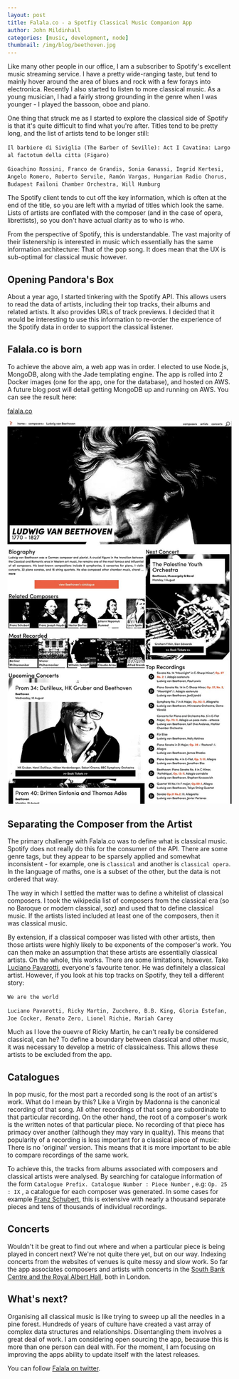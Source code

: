 ```yaml
---
layout: post
title: Falala.co - a Spotfiy Classical Music Companion App
author: John Mildinhall
categories: [music, development, node]
thumbnail: /img/blog/beethoven.jpg
--- 
```


Like many other people in our office, I am a subscriber to Spotify's excellent music streaming service. I have a pretty wide-ranging taste, but tend to mainly hover around the area of blues and rock with a few forays into electronica. Recently I also started to listen to more classical music. As a young musician, I had a fairly strong grounding in the genre when I was younger - I played the bassoon, oboe and piano. 

One thing that struck me as I started to explore the classical side of Spotify is that it's quite difficult to find what you're after. Titles tend to be pretty long, and the list of artists tend to be longer still:

`Il barbiere di Siviglia (The Barber of Seville): Act I Cavatina: Largo al factotum della citta (Figaro)`

`Gioachino Rossini, Franco de Grandis, Sonia Ganassi, Ingrid Kertesi, Angelo Romero, Roberto Servile, Ramón Vargas, Hungarian Radio Chorus, Budapest Failoni Chamber Orchestra, Will Humburg`

The Spotify client tends to cut off the key information, which is often at the end of the title, so you are left with a myriad of titles which look the same. Lists of artists are conflated with the composer (and in the case of opera, librettists), so you don't have actual clarity as to who is who. 

From the perspective of Spotify, this is understandable. The vast majority of their listenership is interested in music which essentially has the same information architecture: That of the pop song. It does mean that the UX is sub-optimal for classical music however. 

## Opening Pandora's Box

About a year ago, I started tinkering with the Spotify API. This allows users to read the data of artists, including their top tracks, their albums and related artists. It also provides URLs of track previews. I decided that it would be interesting to use this information to re-order the experience of the Spotify data in order to support the classical listener. 

## Falala.co is born

To achieve the above aim, a web app was in order. I elected to use Node.js, MongoDB, along with the Jade templating engine. The app is rolled into 2 Docker images (one for the app, one for the database), and hosted on AWS. A future blog post will detail getting MongoDB up and running on AWS. You can see the result here:

[falala.co](http://falala.co)

![falala](/img/blog/falala-2.jpg)

## Separating the Composer from the Artist

The primary challenge with Falala.co was to define what is classical music. Spotify does not really do this for the consumer of the API. There are some genre tags, but they appear to be sparsely applied and somewhat inconsistent - for example, one is `classical` and another is `classical opera`. In the language of maths, one is a subset of the other, but the data is not ordered that way. 

The way in which I settled the matter was to define a whitelist of classical composers. I took the wikipedia list of composers from the classical era (so no Baroque or modern classical, soz) and used that to define classical music. If the artists listed included at least one of the composers, then it was classical music. 

By extension, if a classical composer was listed with other artists, then those artists were highly likely to be exponents of the composer's work. You can then make an assumption that these artists are essentially classical artists. On the whole, this works. There are some limitations, however. Take [Luciano Pavarotti](http://falala.co/artists/Luciano%20Pavarotti), everyone's favourite tenor. He was definitely a classical artist. However, if you look at his top tracks on Spotify, they tell a different story:

`We are the world`

`Luciano Pavarotti, Ricky Martin, Zucchero, B.B. King, Gloria Estefan, Joe Cocker, Renato Zero, Lionel Richie, Mariah Carey`

Much as I love the ouevre of Ricky Martin, he can't really be considered classical, can he? To define a boundary between classical and other music, it was necessary to develop a metric of classicalness. This allows these artists to be excluded from the app. 

## Catalogues

In pop music, for the most part a recorded song is the root of an artist's work. What do I mean by this? Like a Virgin by Madonna is the canonical recording of that song. All other recordings of that song are subordinate to that particular recording. On the other hand, the root of a composer's work is the written notes of that particular piece. No recording of that piece has primacy over another (although they may vary in quality). This means that popularity of a recording is less important for a classical piece of music: There is no 'original' version. This means that it is more important to be able to compare recordings of the same work.

To achieve this, the tracks from albums associated with composers and classical artists were analysed. By searching for catalogue information of the form `Catalogue Prefix. Catalogue Number : Piece Number` , e.g: `Op. 25 : IX` , a catalogue for each composer was generated. In some cases for example [Franz Schubert](http://falala.co/composers/Franz%20Schubert/cat/D), this is extensive with nearly a thousand separate pieces and tens of thousands of individual recordings. 

## Concerts

Wouldn't it be great to find out where and when a particular piece is being played in concert next? We're not quite there yet, but on our way. Indexing concerts from the websites of venues is quite messy and slow work. So far the app associates composers and artists with concerts in the [South Bank Centre and the Royal Albert Hall](http://falala.co/concerts), both in London. 

## What's next?

Organising all classical music is like trying to sweep up all the needles in a pine forest. Hundreds of years of culture have created a vast array of complex data structures and relationships. Disentangling them involves a great deal of work. I am considering open sourcing the app, because this is more than one person can deal with. For the moment, I am focusing on improving the apps ability to update itself with the latest releases. 

You can follow [Falala on twitter](https://twitter.com/falalaco).




